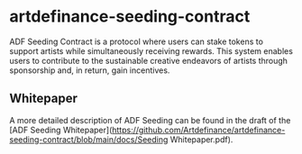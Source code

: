 # artdefinance-seeding-contract


ADF Seeding Contract is a protocol where users can stake tokens to support artists while simultaneously receiving rewards. This system enables users to contribute to the sustainable creative endeavors of artists through sponsorship and, in return, gain incentives.


## Whitepaper

A more detailed description of ADF Seeding can be found in the draft of the [ADF Seeding Whitepaper](https://github.com/Artdefinance/artdefinance-seeding-contract/blob/main/docs/Seeding Whitepaper.pdf).



 

